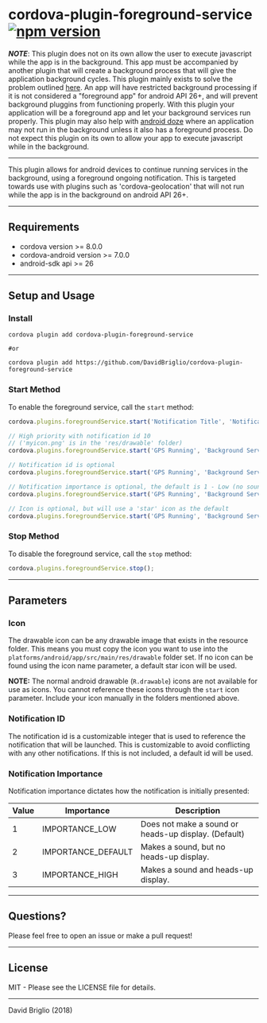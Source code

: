 # cordova-plugin-foreground-service [![npm version](https://badge.fury.io/js/cordova-plugin-foreground-service.svg)](https://badge.fury.io/js/cordova-plugin-foreground-service)

***NOTE***: This plugin does not on its own allow the user to execute javascript while the app is in the background. This app must be accompanied by another plugin that will create a background process that will give the application background cycles. This plugin mainly exists to solve the problem outlined [here](https://developer.android.com/about/versions/oreo/background#services). An app will have restricted background processing if it is not considered a "foreground app" for android API 26+, and will prevent background pluggins from functioning properly. With this plugin your application will be a foreground app and let your background services run properly. This plugin may also help with [android doze](https://developer.android.com/training/monitoring-device-state/doze-standby#understand_app_standby) where an application may not run in the background unless it also has a foreground process. Do not expect this plugin on its own to allow your app to execute javascript while in the background.

---

This plugin allows for android devices to continue running services in the background, using a foreground ongoing notification. This is targeted towards use with plugins such as 'cordova-geolocation' that will not run while the app is in the background on android API 26+.

---

## Requirements

- cordova version >= 8.0.0
- cordova-android version >= 7.0.0
- android-sdk api >= 26

---

## Setup and Usage

### Install

```shell
cordova plugin add cordova-plugin-foreground-service

#or

cordova plugin add https://github.com/DavidBriglio/cordova-plugin-foreground-service
```

### Start Method

To enable the foreground service, call the `start` method:

```javascript
cordova.plugins.foregroundService.start('Notification Title', 'Notification Text', 'drawable-icon-name', [notification importance], [notification id]);

// High priority with notification id 10
// ('myicon.png' is in the 'res/drawable' folder)
cordova.plugins.foregroundService.start('GPS Running', 'Background Service', 'myicon', 3, 10);

// Notification id is optional
cordova.plugins.foregroundService.start('GPS Running', 'Background Service', 'myicon', 3);

// Notification importance is optional, the default is 1 - Low (no sound or vibration)
cordova.plugins.foregroundService.start('GPS Running', 'Background Service', 'myicon');

// Icon is optional, but will use a 'star' icon as the default
cordova.plugins.foregroundService.start('GPS Running', 'Background Service');
```

### Stop Method

To disable the foreground service, call the `stop` method:

```javascript
cordova.plugins.foregroundService.stop();
```

---

## Parameters

### **Icon**

The drawable icon can be any drawable image that exists in the resource folder. This means you must copy the icon you want to use into the `platforms/android/app/src/main/res/drawable` folder set. If no icon can be found using the icon name parameter, a default star icon will be used.

**NOTE:** The normal android drawable (`R.drawable`) icons are not available for use as icons. You cannot reference these icons through the `start` icon parameter. Include your icon manually in the folders mentioned above.

### **Notification ID**

The notification id is a customizable integer that is used to reference the notification that will be launched. This is customizable to avoid conflicting with any other notifications. If this is not included, a default id will be used.

### **Notification Importance**

Notification importance dictates how the notification is initially presented:

Value | Importance | Description
--- | --- | ---
1|IMPORTANCE_LOW|Does not make a sound or heads-up display. (Default)
2|IMPORTANCE_DEFAULT|Makes a sound, but no heads-up display.
3|IMPORTANCE_HIGH|Makes a sound and heads-up display.

---

## Questions?

Please feel free to open an issue or make a pull request!

---

## License

MIT - Please see the LICENSE file for details.

---

David Briglio (2018)
